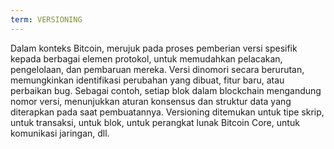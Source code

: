 ```yaml
---
term: VERSIONING
---
```


Dalam konteks Bitcoin, merujuk pada proses pemberian versi spesifik kepada berbagai elemen protokol, untuk memudahkan pelacakan, pengelolaan, dan pembaruan mereka. Versi dinomori secara berurutan, memungkinkan identifikasi perubahan yang dibuat, fitur baru, atau perbaikan bug. Sebagai contoh, setiap blok dalam blockchain mengandung nomor versi, menunjukkan aturan konsensus dan struktur data yang diterapkan pada saat pembuatannya. Versioning ditemukan untuk tipe skrip, untuk transaksi, untuk blok, untuk perangkat lunak Bitcoin Core, untuk komunikasi jaringan, dll.